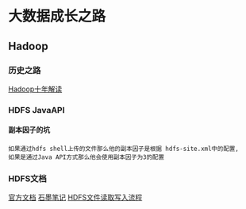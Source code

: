 # 大数据成长之路

## Hadoop
### 历史之路
[Hadoop十年解读](https://www.infoq.cn/article/hadoop-ten-years-interpretation-and-development-forecast)

### HDFS JavaAPI
#### 副本因子的坑
```text
如果通过hdfs shell上传的文件那么他的副本因子是根据 hdfs-site.xml中的配置,
如果是通过Java API方式那么他会使用副本因子为3的配置

```
### HDFS文档
[官方文档](https://hadoop.apache.org/docs/r3.2.1/hadoop-project-dist/hadoop-hdfs/HdfsDesign.html)
[石墨笔记](https://shimo.im/docs/RjGgVxDJ8KT96xr8/)
[HDFS文件读取写入流程](https://www.processon.com/view/link/5e40b7e4e4b085b5f21a193d)
